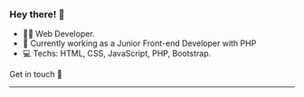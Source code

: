 
### Hey there! 👋

- :man_technologist:  Web Developer.
- :briefcase: Currently working as a Junior Front-end Developer with PHP
- 💻 Techs: HTML, CSS, JavaScript, PHP, Bootstrap.

Get in touch :wave:

---

